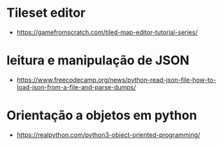 # Tileset editor
* https://gamefromscratch.com/tiled-map-editor-tutorial-series/

# leitura e manipulação de JSON
* https://www.freecodecamp.org/news/python-read-json-file-how-to-load-json-from-a-file-and-parse-dumps/

# Orientação a objetos em python
* https://realpython.com/python3-object-oriented-programming/